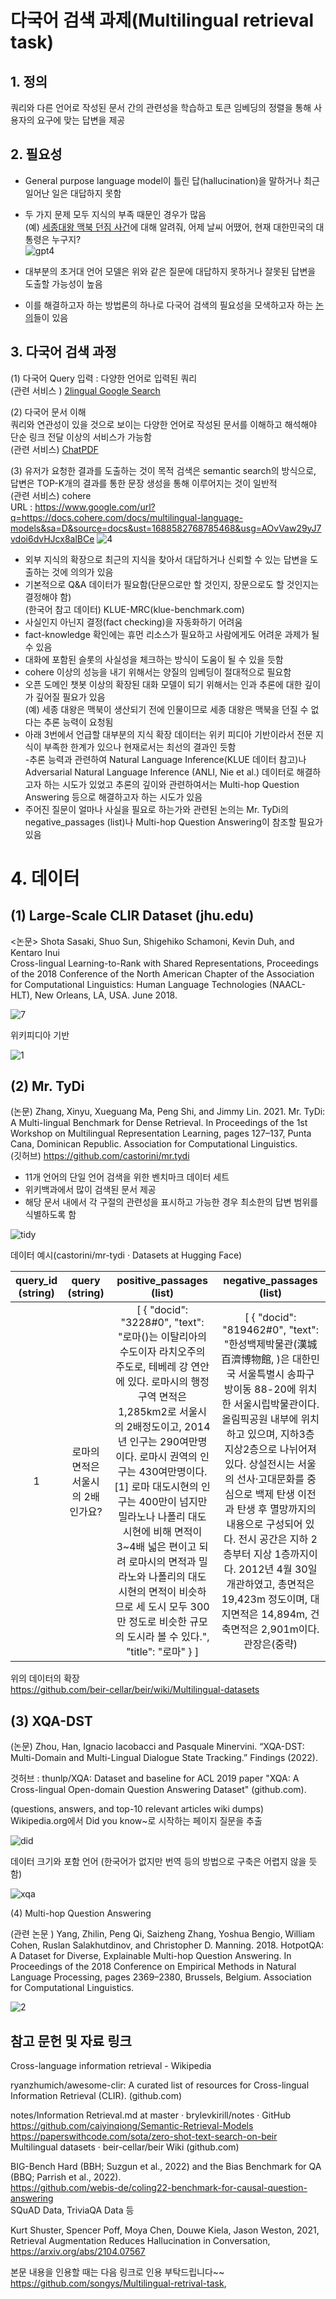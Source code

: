 # 다국어 검색 과제(Multilingual retrieval task)   
## 1. 정의              
 쿼리와 다른 언어로 작성된 문서 간의 관련성을 학습하고 토큰 임베딩의 정렬을 통해  사용자의 요구에 맞는 답변을 제공              

           

## 2. 필요성      
          
- General purpose language model이 틀린 답(hallucination)을 말하거나 최근 일어난 일은 대답하지 못함            
- 두 가지 문제 모두 지식의 부족 때문인 경우가 많음             
(예) [세종대왕 맥북 던짐 사건](https://www.hankookilbo.com/News/Read/A2023022215200000727)에 대해 알려줘, 어제 날씨 어땠어,  현재 대한민국의 대통령은 누구지?         
      ![gpt4](https://github.com/songys/Multilingual-retrival-task/assets/8298703/77f58318-2582-47cd-b624-a6f2494ac871)


- 대부분의 초거대 언어 모델은 위와 같은 질문에 대답하지 못하거나 잘못된 답변을 도출할 가능성이 높음         
- 이를 해결하고자 하는 방법론의 하나로 다국어 검색의 필요성을 모색하고자 하는 [논의](https://arxiv.org/abs/2104.07567)들이 있음
    

## 3. 다국어 검색  과정   

(1) 다국어 Query 입력  : 다양한 언어로 입력된 쿼리   
 (관련 서비스 )  [2lingual Google Search](https://2lingual.com/)                  

(2) 다국어 문서 이해     
쿼리와 연관성이 있을 것으로 보이는 다양한 언어로 작성된 문서를 이해하고 해석해야 단순 링크 전달 이상의 서비스가 가능함      
(관련 서비스) [ChatPDF](https://www.chatpdf.com/)  


(3) 유저가 요청한 결과를 도출하는 것이 목적
    검색은 semantic search의 방식으로, 답변은 TOP-K개의 결과를 통한 문장 생성을 통해 이루어지는 것이 일반적               
(관련 서비스) cohere             
URL : https://www.google.com/url?q=https://docs.cohere.com/docs/multilingual-language-models&sa=D&source=docs&ust=1688582768785468&usg=AOvVaw29yJ7vdoi6dvHJcx8alBCe
![4](https://github.com/songys/Multilingual-retrival-task/assets/8298703/ab50c4b4-7d3e-4543-9067-9e1c613e6d2a)

- 외부 지식의 확장으로 최근의 지식을 찾아서 대답하거나 신뢰할 수 있는 답변을 도출하는 것에 의의가 있음 
- 기본적으로 Q&A 데이터가 필요함(단문으로만 할 것인지, 장문으로도 할 것인지는 결정해야 함)       
 (한국어 참고 데이터)  KLUE-MRC(klue-benchmark.com)       
- 사실인지 아닌지 결정(fact checking)을 자동화하기 어려움  
- fact-knowledge 확인에는 휴먼 리소스가 필요하고 사람에게도 어려운 과제가 될 수 있음 
- 대화에 포함된 슬롯의 사실성을 체크하는 방식이 도움이 될 수 있을 듯함 
- cohere 이상의 성능을 내기 위해서는 양질의 임베딩이 절대적으로 필요함    
- 오픈 도메인 챗봇 이상의 확장된 대화 모델이 되기 위해서는 인과 추론에 대한 깊이가 깊어질 필요가 있음       
(예) 세종 대왕은 맥북이 생산되기 전에 인물이므로 세종 대왕은 맥북을 던질 수 없다는 추론 능력이 요청됨  
- 아래 3번에서 언급할 대부분의 지식 확장 데이터는 위키 피디아 기반이라서 전문 지식이 부족한 한계가 있으나 현재로서는 최선의 결과인 듯함       
-추론 능력과 관련하여 Natural Language Inference(KLUE 데이터 참고)나 Adversarial Natural Language Inference (ANLI, Nie et al.) 데이터로 해결하고자 하는 시도가 있었고 추론의 깊이와 관련하여서는 Multi-hop Question Answering 등으로 해결하고자 하는 시도가 있음  
- 주어진 질문이 얼마나 사실을 필요로 하는가와 관련된 논의는 Mr. TyDi의 negative_passages (list)나 Multi-hop Question Answering이 참조할 필요가 있음   

          
# 4. 데이터    
## (1) Large-Scale CLIR Dataset (jhu.edu) 
<논문> Shota Sasaki, Shuo Sun, Shigehiko Schamoni, Kevin Duh, and Kentaro Inui            
Cross-lingual Learning-to-Rank with Shared Representations, Proceedings of the 2018 Conference of the North American Chapter of the Association for Computational Linguistics: Human Language Technologies (NAACL-HLT), New Orleans, LA, USA. June 2018.      


![7](https://github.com/songys/Multilingual-retrival-task/assets/8298703/03ef7e81-9e96-47b7-b101-992222c8f824)


위키피디아 기반      
     
![1](https://github.com/songys/Multilingual-retrival-task/assets/8298703/d263618f-6308-44dd-9142-d58d5652f5c7)



## (2)  Mr. TyDi              
(논문) Zhang, Xinyu, Xueguang Ma, Peng Shi, and Jimmy Lin. 2021. Mr. TyDi: A Multi-lingual Benchmark for Dense Retrieval. In Proceedings of the 1st Workshop on Multilingual Representation Learning, pages 127–137, Punta Cana, Dominican Republic. Association for Computational Linguistics.       
(깃허브) https://github.com/castorini/mr.tydi

- 11개 언어의 단일 언어 검색을 위한 벤치마크 데이터 세트    
- 위키백과에서 많이 검색된 문서 제공            
- 해당 문서 내에서 각 구절의 관련성을 표시하고 가능한 경우 최소한의 답변 범위를 식별하도록 함     


![tidy](https://github.com/songys/Multilingual-retrival-task/assets/8298703/4fafe2e5-74cc-455d-b455-c45cbdf4e2f1)


데이터 예시(castorini/mr-tydi · Datasets at Hugging Face)      
                        
|query_id (string)|query (string)|positive_passages (list)|negative_passages (list)|  
|:---:|:-----------------:|:-----------:|:--------:|                            
|1|로마의 면적은 서울시의 2배인가요? | [ { "docid": "3228#0", "text": "로마()는 이탈리아의 수도이자 라치오주의 주도로, 테베레 강 연안에 있다. 로마시의 행정구역 면적은 1,285km2로 서울시의 2배정도이고, 2014년 인구는 290여만명이다. 로마시 권역의 인구는 430여만명이다. [1] 로마 대도시현의 인구는 400만이 넘지만 밀라노나 나폴리 대도시현에 비해 면적이 3~4배 넓은 편이고 되려 로마시의 면적과 밀라노와 나폴리의 대도시현의 면적이 비슷하므로 세 도시 모두 300만 정도로 비슷한 규모의 도시라 볼 수 있다.", "title": "로마" } ] | [ { "docid": "819462#0", "text": "한성백제박물관(漢城百濟博物館, )은 대한민국 서울특별시 송파구 방이동 88-20에 위치한 서울시립박물관이다. 올림픽공원 내부에 위치하고 있으며, 지하3층 지상2층으로 나뉘어져 있다. 상설전시는 서울의 선사·고대문화를 중심으로 백제 탄생 이전과 탄생 후 멸망까지의 내용으로 구성되어 있다. 전시 공간은 지하 2층부터 지상 1층까지이다. 2012년 4월 30일 개관하였고, 총면적은 19,423m 정도이며, 대지면적은 14,894m, 건축면적은 2,901m이다. 관장은(중략)|      
                  
위의 데이터의 확장              
https://github.com/beir-cellar/beir/wiki/Multilingual-datasets                          

                             
## (3) XQA-DST                    
(논문) Zhou, Han, Ignacio Iacobacci and Pasquale Minervini. “XQA-DST: Multi-Domain and Multi-Lingual Dialogue State Tracking.” Findings (2022).           
              
것허브 :  thunlp/XQA: Dataset and baseline for ACL 2019 paper "XQA: A Cross-lingual Open-domain Question Answering Dataset" (github.com).

(questions, answers, and top-10 relevant articles wiki dumps)            
Wikipedia.org에서 Did you know~로 시작하는 페이지 질문을 추출      
          
![did](https://github.com/songys/Multilingual-retrival-task/assets/8298703/ca424cd7-725d-4e85-b11b-bdddd74fa150)            



데이터 크기와 포함 언어 (한국어가 없지만 번역 등의 방법으로 구축은 어렵지 않을 듯함)         

               
![xqa](https://github.com/songys/Multilingual-retrival-task/assets/8298703/b4f7d5f1-e400-438f-9dd6-bc77e8a8519d)
                 

(4) Multi-hop Question Answering                         
             
(관련 논문 ) Yang, Zhilin, Peng Qi, Saizheng Zhang, Yoshua Bengio, William Cohen, Ruslan Salakhutdinov, and Christopher D. Manning. 2018. HotpotQA: A Dataset for Diverse, Explainable Multi-hop Question Answering. In Proceedings of the 2018 Conference on Empirical Methods in Natural Language Processing, pages 2369–2380, Brussels, Belgium. Association for Computational Linguistics.      

                   

![2](https://github.com/songys/Multilingual-retrival-task/assets/8298703/11b0e0a4-1993-4c4a-b56f-156ce622fb37)    


           

## 참고 문헌 및 자료 링크                 
Cross-language information retrieval - Wikipedia     
        
ryanzhumich/awesome-clir: A curated list of resources for Cross-lingual Information Retrieval (CLIR). (github.com)          
           
notes/Information Retrieval.md at master · brylevkirill/notes · GitHub           
https://github.com/caiyinqiong/Semantic-Retrieval-Models              
https://paperswithcode.com/sota/zero-shot-text-search-on-beir           
Multilingual datasets · beir-cellar/beir Wiki (github.com)         


BIG-Bench Hard (BBH; Suzgun et al., 2022) and the Bias  Benchmark  for  QA  (BBQ;   Parrish  et  al., 2022).    
https://github.com/webis-de/coling22-benchmark-for-causal-question-answering     
SQuAD Data, TriviaQA Data 등               

Kurt Shuster, Spencer Poff, Moya Chen, Douwe Kiela, Jason Weston, 2021, Retrieval Augmentation Reduces Hallucination in Conversation, https://arxiv.org/abs/2104.07567
               

본문 내용을 인용할 때는 다음 링크로 인용 부탁드립니다~~
https://github.com/songys/Multilingual-retrival-task, 

             
